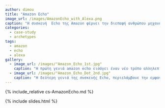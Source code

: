 ```yaml
---
author: dimou
title: "Amazon Echo"
image_url: /images/AmazonEcho_with_Alexa.png
caption: "Η συσκευή  Echo της Amazon φέρνει την διεπαφή ανθρώπου μηχανής σε ένα πιο ανθρωποκεντρικό επίπεδο.Η φωνή αποτελεί τον ακρογωνιαίο λίθο της επικοινωνιακής εξέλιξης του ανθρώπου και το amazon Echo εκμεταλέυται τις δυνατότητες του σύγχρονου διάχυτου υπολογισμού ώστε να την  εκεταλλευτεί πλήρως σαν αλληλεπιδραστικό μέσο. Η amazon πρωτοπορόντας φέρνει την μηχανή πιο κοντά στον άνθρωπο αντί τον άνθρωπο στο επίπεδο της μηχανής."
categories:
  - case-study
  - archetypes
tags:
  - amazon
  - echo
  - alexa
gallery:
  - image_url: /images/"Amazon_Echo_1st.jpg"
    caption: "Η πρώτη γενιά amazon echo εισάγει έναν νέο τρόπο αλληλεπίδρασης μέσω της φωνής. Ουσιαστικά εκτελούσε συγκεκριμένες εντολές αυστηρά προκαθορισμένες."
  - image_url: /images/"Amazon_Echo_Dot_2nd.jpg"
    caption: "Η δεύτερη γενιά της συσκευής Echo, περιελάμβανε την εμφανώς αναβαθμισμένη ψηφιακή βοηθό Alexa, η οποία έδινε πληθώρα αποτελεσμάτων αλγορίθμων A.I. Η συσκευή υπήρχε και σε compact μοντέλο για να καταλαμβάνει λιγότερο χώρο." 
---
```


{% include_relative cs-AmazonEcho.md %}

{% include slides.html %}
